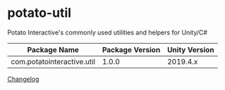 # potato-util
Potato Interactive's commonly used utilities and helpers for Unity/C#

| Package Name | Package Version | Unity Version |
|-----|-----|-----|
| com.potatointeractive.util | 1.0.0 | 2019.4.x |

[Changelog](CHANGELOG.md)